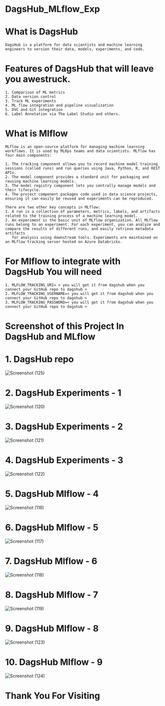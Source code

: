 # DagsHub_MLflow_Exp
# What is DagsHub 
    DagsHub is a platform for data scientists and machine learning engineers to version their data, models, experiments, and code.
# Features of DagsHub that will leave you awestruck.
    1. Comparison of ML metrics
    2. Data version control
    3. Track ML experiments
    4. ML flow integration and pipeline visualization
    5. DVC and Git integration
    6. Label Annotation via The Label Studio and others.
# What is Mlflow
    MLflow is an open-source platform for managing machine learning workflows. It is used by MLOps teams and data scientists. MLflow has four main components:
    
    1. The tracking component allows you to record machine model training sessions (called runs) and run queries using Java, Python, R, and REST APIs.
    2. The model component provides a standard unit for packaging and reusing machine learning models.
    3. The model registry component lets you centrally manage models and their lifecycle.
    4. The project component packages code used in data science projects, ensuring it can easily be reused and experiments can be reproduced.
    
    There are two other key concepts in MLflow:
    1. A run is a collection of parameters, metrics, labels, and artifacts related to the training process of a machine learning model.
    2. An experiment is the basic unit of MLflow organization. All MLflow runs belong to an experiment. For each experiment, you can analyze and compare the results of different runs, and easily retrieve metadata artifacts  
       for analysis using downstream tools. Experiments are maintained on an MLflow tracking server hosted on Azure Databricks.
# For Mlflow to integrate with DagsHub You will need 
    1. MLFLOW_TRACKING_URI= < you will get it from dagshub when you connect your GitHub repo to dagshub >
    2. MLFLOW_TRACKING_USERNAME=< you will get it from dagshub when you connect your GitHub repo to dagshub >
    3. MLFLOW_TRACKING_PASSWORD=< you will get it from dagshub when you connect your GitHub repo to dagshub >

# Screenshot of this Project In DagsHub and MLflow
   # 1. DagsHub repo
![Screenshot (125)](https://github.com/satyam19mishra/DagsHub_MLflow_Exp/assets/103360091/0cc8db7f-3ed1-43cb-a29f-97f93a7af00c)
   # 2. DagsHub Experiments - 1
![Screenshot (120)](https://github.com/satyam19mishra/DagsHub_MLflow_Exp/assets/103360091/ab1a0bea-cc98-424b-b787-81dd73db83ca)
   # 3. DagsHub Experiments - 2
![Screenshot (121)](https://github.com/satyam19mishra/DagsHub_MLflow_Exp/assets/103360091/61399a55-8e38-4481-8b96-c9dc55a84280)
   # 4. DagsHub Experiments - 3
![Screenshot (122)](https://github.com/satyam19mishra/DagsHub_MLflow_Exp/assets/103360091/efe89e56-0804-43fd-9181-82f6debc1e23)
   # 5. DagsHub Mlflow - 4
![Screenshot (116)](https://github.com/satyam19mishra/DagsHub_MLflow_Exp/assets/103360091/962789eb-c1cc-47af-b891-6b400cd29547)
   # 6. DagsHub Mlflow - 5
![Screenshot (117)](https://github.com/satyam19mishra/DagsHub_MLflow_Exp/assets/103360091/28fe831b-c721-4a33-9a3b-c3c21a098248)
   # 7. DagsHub Mlflow - 6
![Screenshot (118)](https://github.com/satyam19mishra/DagsHub_MLflow_Exp/assets/103360091/bb1df2e8-3a40-46a9-9e11-f28a055a1bdf)
   # 8. DagsHub Mlflow - 7
![Screenshot (119)](https://github.com/satyam19mishra/DagsHub_MLflow_Exp/assets/103360091/20a06039-1b93-49d0-92b3-fb393139e29d)
   # 9. DagsHub Mlflow - 8
![Screenshot (123)](https://github.com/satyam19mishra/DagsHub_MLflow_Exp/assets/103360091/887ea1a4-fc48-4de6-9ab0-55e34397e66f)
   # 10. DagsHub Mlflow - 9
![Screenshot (124)](https://github.com/satyam19mishra/DagsHub_MLflow_Exp/assets/103360091/31e6301e-d015-4203-8129-7df171222a13)


# Thank You For Visiting 
